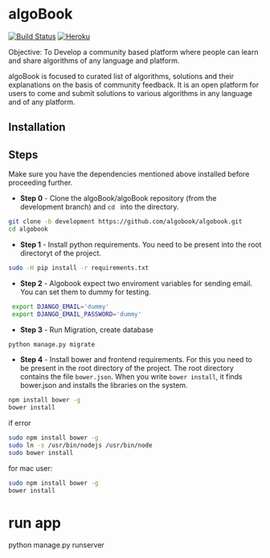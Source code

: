 # algoBook

[![Build Status](https://travis-ci.org/algobook/algoBook.svg?branch=master)](https://travis-ci.org/algobook/algoBook)
[![Heroku](https://heroku-badge.herokuapp.com/?app=algobook)](http://algobook.herokuapp.com)


Objective:
To Develop a community based platform where people can learn and share algorithms of any language and platform.

algoBook is focused to curated list of algorithms, solutions and their explanations on the basis of community feedback. It is an open platform for users to come and submit solutions to various algorithms in any language and of any platform.

## Installation
## Steps

Make sure you have the dependencies mentioned above installed before proceeding further.

* **Step 0** - Clone the algoBook/algoBook repository (from the development branch) and ```cd ``` into the directory.
```sh
git clone -b development https://github.com/algobook/algobook.git
cd algobook
```


* **Step 1** - Install python requirements. You need to be present into the root directoryt  of the project.

```sh
sudo -H pip install -r requirements.txt
```
* **Step 2** - Algobook expect two enviroment variables for sending email. You can set them to dummy for testing.

```sh
 export DJANGO_EMAIL='dummy'
 export DJANGO_EMAIL_PASSWORD='dummy'
```
* **Step 3** - Run Migration, create database

```sh
python manage.py migrate
```
* **Step 4** - Install bower and frontend requirements. For this you need to be present in the root directory of the project. The root directory contains the file ```bower.json```. When you write ```bower install```, it finds bower.json and installs the libraries on the system.

```sh
npm install bower -g
bower install
```

if error
```sh
sudo npm install bower -g
sudo ln -s /usr/bin/nodejs /usr/bin/node
sudo bower install
```

for mac user:
```sh
sudo npm install bower -g
bower install
```
# run app
python manage.py runserver
